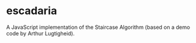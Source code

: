 # escadaria
A JavaScript implementation of the Staircase Algorithm (based on a demo code by Arthur Lugtigheid).
